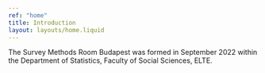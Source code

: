 ```yaml
---
ref: "home"
title: Introduction
layout: layouts/home.liquid
---
```


The Survey Methods Room Budapest was formed in September 2022 within the Department of Statistics, Faculty of Social Sciences, ELTE.
